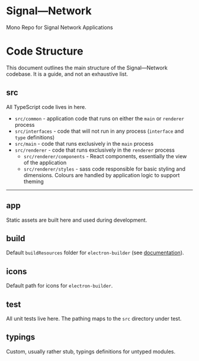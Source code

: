 # Signal—Network
Mono Repo for Signal Network Applications

# Code Structure

This document outlines the main structure of the Signal—Network codebase. It is a guide,
and not an exhaustive list.

## src

All TypeScript code lives in here.

- `src/common` - application code that runs on either the `main` or `renderer`
    process
- `src/interfaces` - code that will not run in any process (`interface` and
    `type` definitions)
- `src/main` - code that runs exclusively in the `main` process
- `src/renderer` - code that runs exclusively in the `renderer` process
    - `src/renderer/components` - React components, essentially the view of the
        application
    - `src/renderer/styles` - sass code responsible for basic styling and
        dimensions. Colours are handled by application logic to support theming

---

## app

Static assets are built here and used during development.

## build

Default `buildResources` folder for `electron-builder` (see [documentation](https://www.electron.build/configuration/configuration#configuration)).

## icons

Default path for icons for `electron-builder`.

## test

All unit tests live here. The pathing maps to the `src` directory under test.

## typings

Custom, usually rather stub, typings definitions for untyped modules.
